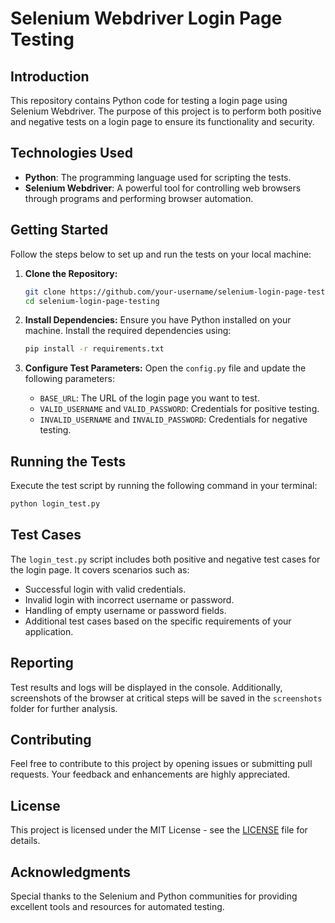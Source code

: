 # Selenium Webdriver Login Page Testing

## Introduction
This repository contains Python code for testing a login page using Selenium Webdriver. The purpose of this project is to perform both positive and negative tests on a login page to ensure its functionality and security.

## Technologies Used
- **Python**: The programming language used for scripting the tests.
- **Selenium Webdriver**: A powerful tool for controlling web browsers through programs and performing browser automation.

## Getting Started
Follow the steps below to set up and run the tests on your local machine:

1. **Clone the Repository:**
   ```bash
   git clone https://github.com/your-username/selenium-login-page-testing.git
   cd selenium-login-page-testing
   ```

2. **Install Dependencies:**
   Ensure you have Python installed on your machine. Install the required dependencies using:
   ```bash
   pip install -r requirements.txt
   ```

3. **Configure Test Parameters:**
   Open the `config.py` file and update the following parameters:
   - `BASE_URL`: The URL of the login page you want to test.
   - `VALID_USERNAME` and `VALID_PASSWORD`: Credentials for positive testing.
   - `INVALID_USERNAME` and `INVALID_PASSWORD`: Credentials for negative testing.

## Running the Tests
Execute the test script by running the following command in your terminal:
```bash
python login_test.py
```

## Test Cases
The `login_test.py` script includes both positive and negative test cases for the login page. It covers scenarios such as:
- Successful login with valid credentials.
- Invalid login with incorrect username or password.
- Handling of empty username or password fields.
- Additional test cases based on the specific requirements of your application.

## Reporting
Test results and logs will be displayed in the console. Additionally, screenshots of the browser at critical steps will be saved in the `screenshots` folder for further analysis.

## Contributing
Feel free to contribute to this project by opening issues or submitting pull requests. Your feedback and enhancements are highly appreciated.

## License
This project is licensed under the MIT License - see the [LICENSE](LICENSE) file for details.

## Acknowledgments
Special thanks to the Selenium and Python communities for providing excellent tools and resources for automated testing.

